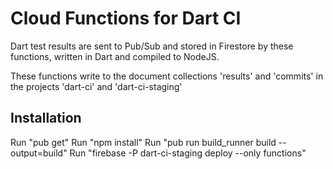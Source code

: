 # Cloud Functions for Dart CI

Dart test results are sent to Pub/Sub and stored in Firestore
by these functions, written in Dart and compiled to NodeJS.

These functions write to the document collections 'results' and 'commits'
in the projects 'dart-ci' and 'dart-ci-staging'

## Installation

Run "pub get"
Run "npm install"
Run "pub run build_runner build --output=build"
Run "firebase -P dart-ci-staging deploy --only functions"




